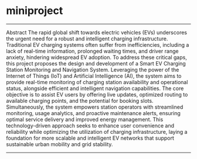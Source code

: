 # miniproject
***
Abstract
The rapid global shift towards electric vehicles (EVs) underscores the urgent need for a robust and intelligent charging infrastructure. Traditional EV charging systems often suffer from inefficiencies, including a lack of real-time information, prolonged waiting times, and driver range anxiety, hindering widespread EV adoption. To address these critical gaps, this project proposes the design and development of a Smart EV Charging Station Monitoring and Navigation System.
Leveraging the power of the Internet of Things (IoT) and Artificial Intelligence (AI), the system aims to provide real-time monitoring of charging station availability and operational status, alongside efficient and intelligent navigation capabilities. The core objective is to assist EV users by offering live updates, optimized routing to available charging points, and the potential for booking slots. Simultaneously, the system empowers station operators with streamlined monitoring, usage analytics, and proactive maintenance alerts, ensuring optimal service delivery and improved energy management.
This technology-driven approach seeks to enhance user convenience and reliability while optimizing the utilization of charging infrastructure, laying a foundation for more scalable and intelligent EV networks that support sustainable urban mobility and grid stability.
***
